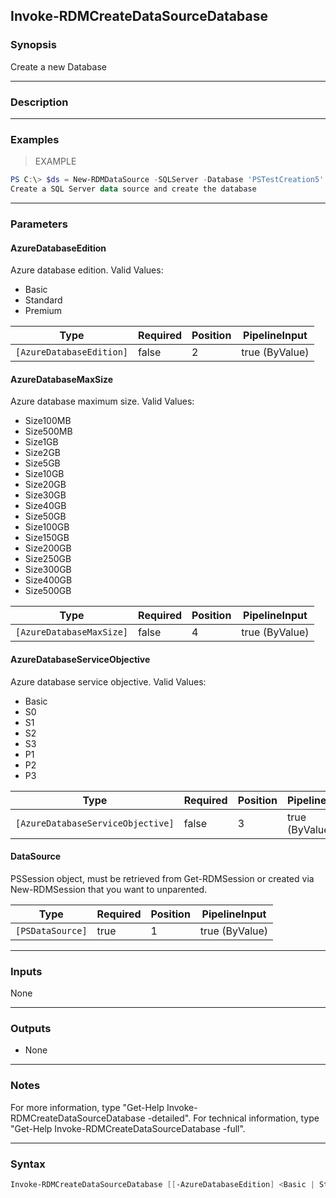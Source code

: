 Invoke-RDMCreateDataSourceDatabase
----------------------------------

### Synopsis
Create a new Database

---

### Description

---

### Examples
> EXAMPLE

```PowerShell
PS C:\> $ds = New-RDMDataSource -SQLServer -Database 'PSTestCreation5' -Name 'PSSQLServerCreation' -Server 'localhost' -Username 'sa' -Password (ConvertTo-SecureString 'masterkey' �asplaintext �force); Invoke-RDMCreateDataSourceDatabase -DataSource $ds
Create a SQL Server data source and create the database
```

---

### Parameters
#### **AzureDatabaseEdition**
Azure database edition.
Valid Values:

* Basic
* Standard
* Premium

|Type                    |Required|Position|PipelineInput |
|------------------------|--------|--------|--------------|
|`[AzureDatabaseEdition]`|false   |2       |true (ByValue)|

#### **AzureDatabaseMaxSize**
Azure database maximum size.
Valid Values:

* Size100MB
* Size500MB
* Size1GB
* Size2GB
* Size5GB
* Size10GB
* Size20GB
* Size30GB
* Size40GB
* Size50GB
* Size100GB
* Size150GB
* Size200GB
* Size250GB
* Size300GB
* Size400GB
* Size500GB

|Type                    |Required|Position|PipelineInput |
|------------------------|--------|--------|--------------|
|`[AzureDatabaseMaxSize]`|false   |4       |true (ByValue)|

#### **AzureDatabaseServiceObjective**
Azure database service objective.
Valid Values:

* Basic
* S0
* S1
* S2
* S3
* P1
* P2
* P3

|Type                             |Required|Position|PipelineInput |
|---------------------------------|--------|--------|--------------|
|`[AzureDatabaseServiceObjective]`|false   |3       |true (ByValue)|

#### **DataSource**
PSSession object, must be retrieved from Get-RDMSession or created via New-RDMSession that you want to unparented.

|Type            |Required|Position|PipelineInput |
|----------------|--------|--------|--------------|
|`[PSDataSource]`|true    |1       |true (ByValue)|

---

### Inputs
None

---

### Outputs
* None

---

### Notes
For more information, type "Get-Help Invoke-RDMCreateDataSourceDatabase -detailed". For technical information, type "Get-Help Invoke-RDMCreateDataSourceDatabase -full".

---

### Syntax
```PowerShell
Invoke-RDMCreateDataSourceDatabase [[-AzureDatabaseEdition] <Basic | Standard | Premium>] [[-AzureDatabaseMaxSize] <Size100MB | Size500MB | Size1GB | Size2GB | Size5GB | Size10GB | Size20GB | Size30GB | Size40GB | Size50GB | Size100GB | Size150GB | Size200GB | Size250GB | Size300GB | Size400GB | Size500GB>] [[-AzureDatabaseServiceObjective] <Basic | S0 | S1 | S2 | S3 | P1 | P2 | P3>] [-DataSource] <PSDataSource> [<CommonParameters>]
```
